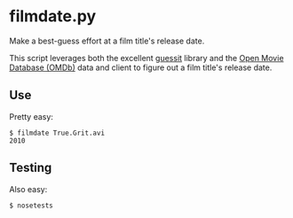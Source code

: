 # filmdate.py

Make a best-guess effort at a film title's release date.

This script leverages both the excellent [guessit](https://github.com/wackou/guessit) library and the [Open Movie Database (OMDb)](https://github.com/dgilland/omdb.py) data and client to figure out a film title's release date.

## Use

Pretty easy:

```shellsession
$ filmdate True.Grit.avi
2010
```

## Testing

Also easy:

```shellsession
$ nosetests
```
